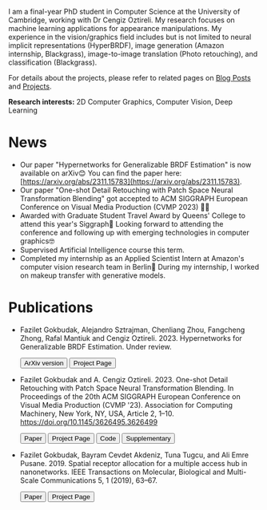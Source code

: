 I am a final-year PhD student in Computer Science at the University of Cambridge, working with Dr Cengiz Oztireli. My research focuses on machine learning applications for appearance manipulations. My experience in the vision/graphics field includes but is not limited to neural implicit representations (HyperBRDF), image generation (Amazon internship, Blackgrass), image-to-image translation (Photo retouching), and classification (Blackgrass).

For details about the projects, please refer to related pages on [Blog Posts](https://faziletgokbudak.github.io/year-archive/) and [Projects](https://faziletgokbudak.github.io/projects/).

**Research interests:** 2D Computer Graphics, Computer Vision, Deep Learning

# News
* Our paper "Hypernetworks for Generalizable BRDF Estimation" is now available on arXiv😊 You can find the paper here: [https://arxiv.org/abs/2311.15783](https://arxiv.org/abs/2311.15783).
* Our paper "One-shot Detail Retouching with Patch Space Neural Transformation Blending" got accepted to ACM SIGGRAPH European Conference on Visual Media Production (CVMP 2023) 🎉😊
* Awarded with Graduate Student Travel Award by Queens' College to attend this year's Siggraph🎉 Looking forward to attending the conference and following up with emerging technologies in computer graphics🤓
* Supervised Artificial Intelligence course this term.
* Completed my internship as an Applied Scientist Intern at Amazon's computer vision research team in Berlin🥳 During my internship, I worked on makeup transfer with generative models.


# Publications

* Fazilet Gokbudak, Alejandro Sztrajman, Chenliang Zhou, Fangcheng Zhong, Rafal Mantiuk and Cengiz Oztireli. 2023. Hypernetworks for Generalizable BRDF Estimation. Under review.
  
  <button type="button" onclick="location.href = 'https://arxiv.org/abs/2311.15783';">ArXiv version</button>
  <button type="button" onclick="location.href = 'https://faziletgokbudak.github.io/hyper-page/';">Project Page</button>
  
* Fazilet Gokbudak and A. Cengiz Oztireli. 2023. One-shot Detail Retouching with Patch Space Neural Transformation Blending. In Proceedings of the 20th ACM SIGGRAPH European Conference on Visual Media Production (CVMP '23). Association for Computing Machinery, New York, NY, USA, Article 2, 1–10. https://doi.org/10.1145/3626495.3626499
  
  <button type="button" onclick="location.href = 'https://dl.acm.org/doi/pdf/10.1145/3626495.3626499';">Paper</button>
  <button type="button" onclick="location.href = 'https://faziletgokbudak.github.io/one-shot/';">Project Page</button>
  <button type="button" onclick="location.href = 'https://github.com/faziletgokbudak/One-shot-Photo-Retouching';">Code</button>
  <button type="button" onclick="location.href = 'https://dl.acm.org/doi/abs/10.1145/3626495.3626499?file=Supp.zip';">Supplementary</button>

* Fazilet Gokbudak, Bayram Cevdet Akdeniz, Tuna Tugcu, and Ali Emre Pusane. 2019. Spatial receptor allocation for a multiple access hub in nanonetworks. IEEE Transactions on Molecular, Biological and Multi-Scale Communications 5, 1 (2019), 63–67.

  <button type="button" onclick="location.href = 'https://faziletgokbudak.github.io/publications/SpatialReceptorAllocation.pdf';">Paper</button>
  <button type="button" onclick="location.href = 'https://faziletgokbudak.github.io/projects/mol-comm/';">Project Page</button>

